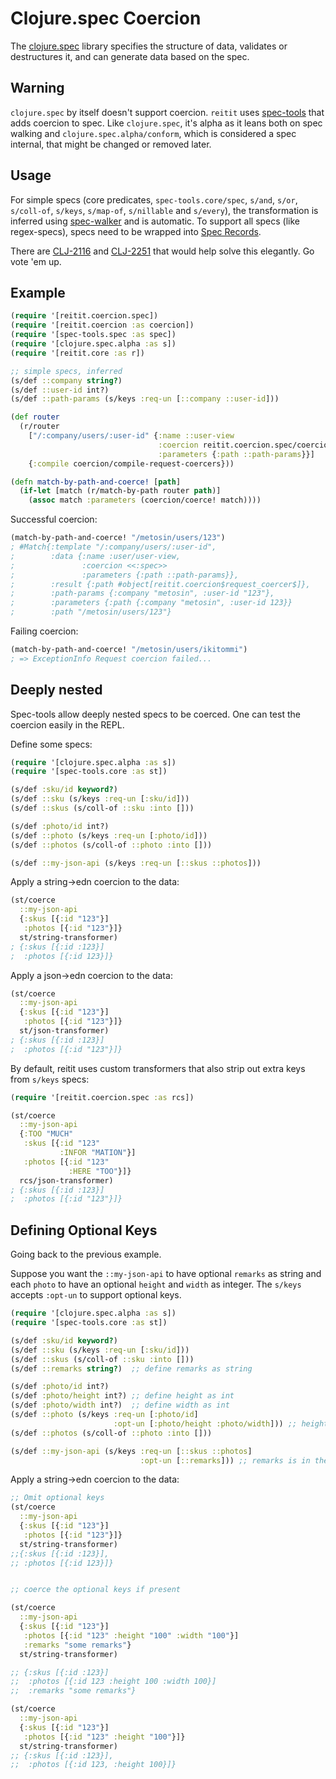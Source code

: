 # Clojure.spec Coercion

The [clojure.spec](https://clojure.org/guides/spec) library specifies the structure of data, validates or destructures it, and can generate data based on the spec.

## Warning

`clojure.spec` by itself doesn't support coercion. `reitit` uses [spec-tools](https://github.com/metosin/spec-tools) that adds coercion to spec. Like `clojure.spec`, it's alpha as it leans both on spec walking and `clojure.spec.alpha/conform`, which is considered a spec internal, that might be changed or removed later.

## Usage

For simple specs (core predicates, `spec-tools.core/spec`, `s/and`, `s/or`, `s/coll-of`, `s/keys`, `s/map-of`, `s/nillable` and `s/every`), the transformation is inferred using [spec-walker](https://github.com/metosin/spec-tools#spec-walker) and is automatic. To support all specs (like regex-specs), specs need to be wrapped into [Spec Records](https://github.com/metosin/spec-tools/blob/master/README.md#spec-records).

There are [CLJ-2116](https://dev.clojure.org/jira/browse/CLJ-2116) and [CLJ-2251](https://dev.clojure.org/jira/browse/CLJ-2251) that would help solve this elegantly. Go vote 'em up.

## Example

```clj
(require '[reitit.coercion.spec])
(require '[reitit.coercion :as coercion])
(require '[spec-tools.spec :as spec])
(require '[clojure.spec.alpha :as s])
(require '[reitit.core :as r])

;; simple specs, inferred
(s/def ::company string?)
(s/def ::user-id int?)
(s/def ::path-params (s/keys :req-un [::company ::user-id]))

(def router
  (r/router
    ["/:company/users/:user-id" {:name ::user-view
                                 :coercion reitit.coercion.spec/coercion
                                 :parameters {:path ::path-params}}]
    {:compile coercion/compile-request-coercers}))

(defn match-by-path-and-coerce! [path]
  (if-let [match (r/match-by-path router path)]
    (assoc match :parameters (coercion/coerce! match))))
```

Successful coercion:

```clj
(match-by-path-and-coerce! "/metosin/users/123")
; #Match{:template "/:company/users/:user-id",
;        :data {:name :user/user-view,
;               :coercion <<:spec>>
;               :parameters {:path ::path-params}},
;        :result {:path #object[reitit.coercion$request_coercer$]},
;        :path-params {:company "metosin", :user-id "123"},
;        :parameters {:path {:company "metosin", :user-id 123}}
;        :path "/metosin/users/123"}
```

Failing coercion:

```clj
(match-by-path-and-coerce! "/metosin/users/ikitommi")
; => ExceptionInfo Request coercion failed...
```

## Deeply nested

Spec-tools allow deeply nested specs to be coerced. One can test the coercion easily in the REPL.

Define some specs:

```clj
(require '[clojure.spec.alpha :as s])
(require '[spec-tools.core :as st])

(s/def :sku/id keyword?)
(s/def ::sku (s/keys :req-un [:sku/id]))
(s/def ::skus (s/coll-of ::sku :into []))

(s/def :photo/id int?)
(s/def ::photo (s/keys :req-un [:photo/id]))
(s/def ::photos (s/coll-of ::photo :into []))

(s/def ::my-json-api (s/keys :req-un [::skus ::photos]))
```

Apply a string->edn coercion to the data:

```clj
(st/coerce
  ::my-json-api
  {:skus [{:id "123"}]
   :photos [{:id "123"}]}
  st/string-transformer)
; {:skus [{:id :123}]
;  :photos [{:id 123}]}
```

Apply a json->edn coercion to the data:

```clj
(st/coerce
  ::my-json-api
  {:skus [{:id "123"}]
   :photos [{:id "123"}]}
  st/json-transformer)
; {:skus [{:id :123}]
;  :photos [{:id "123"}]}
```

By default, reitit uses custom transformers that also strip out extra keys from `s/keys` specs:

```clj
(require '[reitit.coercion.spec :as rcs])

(st/coerce
  ::my-json-api
  {:TOO "MUCH"
   :skus [{:id "123"
           :INFOR "MATION"}]
   :photos [{:id "123"
             :HERE "TOO"}]}
  rcs/json-transformer)
; {:skus [{:id :123}]
;  :photos [{:id "123"}]}
```

## Defining Optional Keys

Going back to the previous example.

Suppose you want the `::my-json-api` to have optional `remarks` as string and each `photo` to have an optional `height` and `width` as integer.
The `s/keys` accepts `:opt-un` to support optional keys.

```clj
(require '[clojure.spec.alpha :as s])
(require '[spec-tools.core :as st])

(s/def :sku/id keyword?)
(s/def ::sku (s/keys :req-un [:sku/id]))
(s/def ::skus (s/coll-of ::sku :into []))
(s/def ::remarks string?)  ;; define remarks as string

(s/def :photo/id int?)
(s/def :photo/height int?) ;; define height as int
(s/def :photo/width int?)  ;; define width as int
(s/def ::photo (s/keys :req-un [:photo/id]
                       :opt-un [:photo/height :photo/width])) ;; height and width are in :opt-un
(s/def ::photos (s/coll-of ::photo :into []))

(s/def ::my-json-api (s/keys :req-un [::skus ::photos]
                             :opt-un [::remarks])) ;; remarks is in the :opt-un
```

Apply a string->edn coercion to the data:

```clj
;; Omit optional keys
(st/coerce
  ::my-json-api
  {:skus [{:id "123"}]
   :photos [{:id "123"}]}
  st/string-transformer)
;;{:skus [{:id :123}],
;; :photos [{:id 123}]}


;; coerce the optional keys if present

(st/coerce
  ::my-json-api
  {:skus [{:id "123"}]
   :photos [{:id "123" :height "100" :width "100"}]
   :remarks "some remarks"}
  st/string-transformer)

;; {:skus [{:id :123}]
;;  :photos [{:id 123 :height 100 :width 100}]
;;  :remarks "some remarks"}

(st/coerce
  ::my-json-api
  {:skus [{:id "123"}]
   :photos [{:id "123" :height "100"}]}
  st/string-transformer)
;; {:skus [{:id :123}],
;;  :photos [{:id 123, :height 100}]}
```

